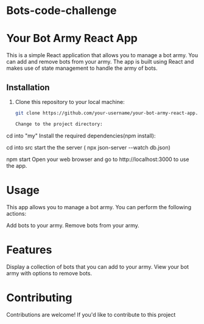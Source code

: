 # Bots-code-challenge
# Your Bot Army React App

This is a simple React application that allows you to manage a bot army. You can add and remove bots from your army. The app is built using React and makes use of state management to handle the army of bots.



## Installation

1. Clone this repository to your local machine:
   ```bash
   git clone https://github.com/your-username/your-bot-army-react-app.git

   Change to the project directory:


cd into "my"
Install the required dependencies(npm install):

cd into src 
start the the server ( npx json-server --watch db.json)

npm start
Open your web browser and go to http://localhost:3000 to use the app.

# Usage
This app allows you to manage a bot army. You can perform the following actions:

Add bots to your army.
Remove bots from your army.
# Features
Display a collection of bots that you can add to your army.
View your bot army with options to remove bots.


# Contributing
Contributions are welcome! If you'd like to contribute to this project



